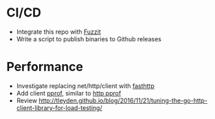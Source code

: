 # CI/CD
- Integrate this repo with [Fuzzit](https://github.com/fuzzitdev/fuzzit)
- Write a script to publish binaries to Github releases

# Performance
- Investigate replacing net/http/client with [fasthttp](https://github.com/valyala/fasthttp)
- Add client [pprof](https://github.com/google/pprof), similar to [http pprof](https://golang.org/pkg/net/http/pprof/)
- Review http://tleyden.github.io/blog/2016/11/21/tuning-the-go-http-client-library-for-load-testing/

